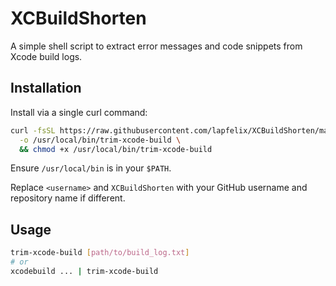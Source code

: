 # XCBuildShorten

A simple shell script to extract error messages and code snippets from Xcode build logs.

## Installation

Install via a single curl command:

```sh
curl -fsSL https://raw.githubusercontent.com/lapfelix/XCBuildShorten/main/trim_xcode_build.sh \
  -o /usr/local/bin/trim-xcode-build \
  && chmod +x /usr/local/bin/trim-xcode-build
```

Ensure `/usr/local/bin` is in your `$PATH`.

Replace `<username>` and `XCBuildShorten` with your GitHub username and repository name if different.

## Usage

```sh
trim-xcode-build [path/to/build_log.txt]
# or
xcodebuild ... | trim-xcode-build
```
